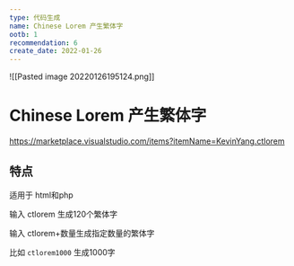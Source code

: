 ```yaml
---
type: 代码生成
name: Chinese Lorem 产生繁体字
ootb: 1
recommendation: 6
create_date: 2022-01-26
---
```

![[Pasted image 20220126195124.png]]

# Chinese Lorem 产生繁体字

https://marketplace.visualstudio.com/items?itemName=KevinYang.ctlorem

## 特点

适用于 html和php

输入 ctlorem 生成120个繁体字

输入 ctlorem+数量生成指定数量的繁体字

比如 `ctlorem1000` 生成1000字

